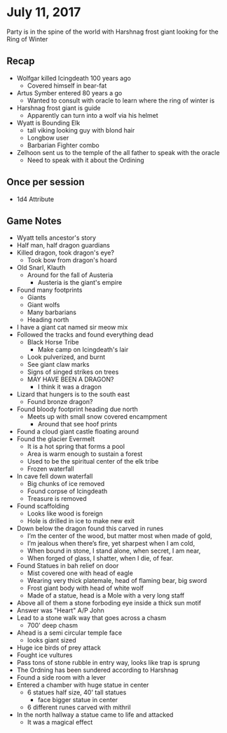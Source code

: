 # July 11, 2017

Party is in the spine of the world with Harshnag frost giant looking for the Ring of Winter


## Recap
- Wolfgar killed Icingdeath 100 years ago
    - Covered himself in bear-fat
- Artus Symber entered 80 years a go
    - Wanted to consult with oracle to learn where the ring of winter is
- Harshnag frost giant is guide
    - Apparently can turn into a wolf via his helmet
- Wyatt is Bounding Elk
    - tall viking looking guy with blond hair
    - Longbow user
    - Barbarian Fighter combo
- Zelhoon sent us to the temple of the all father to speak with the oracle
    - Need to speak with it about the Ordining


## Once per session
- 1d4 Attribute 

## Game Notes
- Wyatt tells ancestor's story
- Half man, half dragon guardians
- Killed dragon, took dragon's eye? 
    - Took bow from dragon's hoard
- Old Snarl, Klauth
    - Around for the fall of Austeria
        - Austeria is the giant's empire
- Found many footprints
    - Giants
    - Giant wolfs
    - Many barbarians
    - Heading north
- I have a giant cat named sir meow mix
- Followed the tracks and found everything dead
    - Black Horse Tribe
        - Make camp on Icingdeath's lair
    - Look pulverized, and burnt
    - See giant claw marks
    - Signs of singed strikes on trees
    - MAY HAVE BEEN A DRAGON?
        - I think it was a dragon 
- Lizard that hungers is to the south east
    - Found bronze dragon?
- Found bloody footprint heading due north
    - Meets up with small snow covered encampment
        - Around that see hoof prints
- Found a cloud giant castle floating around
- Found the glacier Evermelt
    - It is a hot spring that forms a pool
    - Area is warm enough to sustain a forest
    - Used to be the spiritual center of the elk tribe
    - Frozen waterfall
- In cave fell down waterfall
    - Big chunks of ice removed
    - Found corpse of Icingdeath
    - Treasure is removed
- Found scaffolding
    - Looks like wood is foreign
    - Hole is drilled in ice to make new exit
- Down below the dragon found this carved in runes
    - I’m the center of the wood, but matter most when made of gold,
    - I’m jealous when there’s fire, yet sharpest when I am cold,
    - When bound in stone, I stand alone, when secret, I am near,
    - When forged of glass, I shatter, when I die, of fear.
- Found Statues in bah relief on door
    - Mist covered one with head of eagle
    - Wearing very thick platemale, head of flaming bear, big sword
    - Frost giant body with head of white wolf
    - Made of a statue, head is a Mole with a very long staff
- Above all of them a stone forboding eye inside a thick sun motif
- Answer was "Heart" A/P John
- Lead to a stone walk way that goes across a chasm
    - 700' deep chasm
- Ahead is a semi circular temple face
    - looks giant sized
- Huge ice birds of prey attack
- Fought ice vultures
- Pass tons of stone rubble in entry way, looks like trap is sprung
- The Ordning has been sundered according to Harshnag
- Found a side room with a lever
- Entered a chamber with huge statue in center
    - 6 statues half size, 40' tall statues
        - face bigger statue in center
    - 6 different runes carved with mithril
- In the north hallway a statue came to life and attacked
    - It was a magical effect
